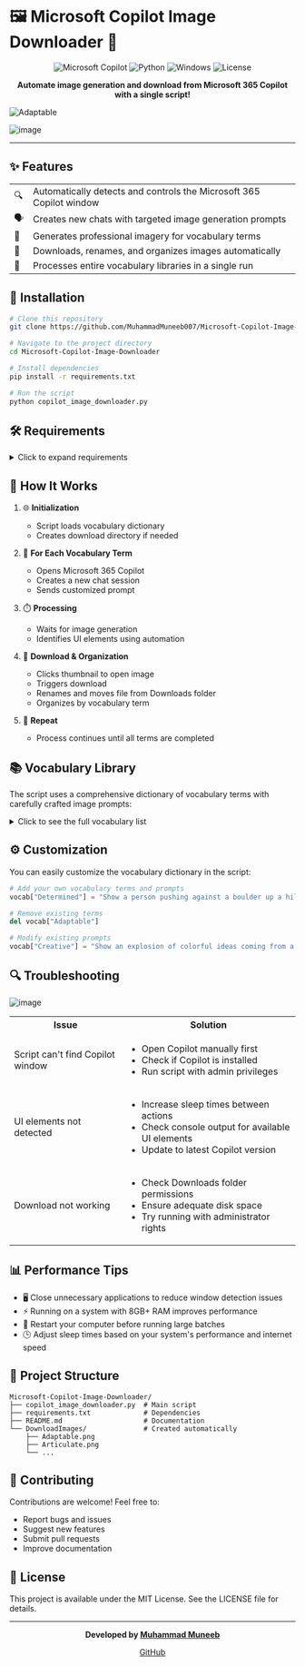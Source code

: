 # 🖼️ Microsoft Copilot Image Downloader 🤖

<div align="center">

![Microsoft Copilot](https://img.shields.io/badge/Microsoft-Copilot-blue?style=for-the-badge&logo=microsoft&logoColor=white)
![Python](https://img.shields.io/badge/Python-3.6+-yellow?style=for-the-badge&logo=python&logoColor=white)
![Windows](https://img.shields.io/badge/Platform-Windows-0078D6?style=for-the-badge&logo=windows&logoColor=white)
![License](https://img.shields.io/badge/License-MIT-green?style=for-the-badge)

</div>

<p align="center">
  <b>Automate image generation and download from Microsoft 365 Copilot with a single script!</b>
</p>

![Adaptable](https://github.com/user-attachments/assets/a2acc434-97cc-4682-a76a-777a91b67e51)

![image](https://github.com/user-attachments/assets/64b44f9b-0025-4e3e-b0a8-952dde71ad8f)


---

## ✨ Features

<table>
  <tr>
    <td>🔍</td>
    <td>Automatically detects and controls the Microsoft 365 Copilot window</td>
  </tr>
  <tr>
    <td>🗣️</td>
    <td>Creates new chats with targeted image generation prompts</td>
  </tr>
  <tr>
    <td>🎨</td>
    <td>Generates professional imagery for vocabulary terms</td>
  </tr>
  <tr>
    <td>💾</td>
    <td>Downloads, renames, and organizes images automatically</td>
  </tr>
  <tr>
    <td>🔄</td>
    <td>Processes entire vocabulary libraries in a single run</td>
  </tr>
</table>

## 🚀 Installation

```bash
# Clone this repository
git clone https://github.com/MuhammadMuneeb007/Microsoft-Copilot-Image-Downloader.git

# Navigate to the project directory
cd Microsoft-Copilot-Image-Downloader

# Install dependencies
pip install -r requirements.txt

# Run the script
python copilot_image_downloader.py
```

## 🛠️ Requirements

<details>
<summary>Click to expand requirements</summary>

- Windows operating system
- Microsoft 365 Copilot application
- Python 3.6+
- Internet connection
- Administrative privileges (recommended)
- Required Python packages:
  - pygetwindow
  - pyautogui
  - pywinauto
  - opencv-python
  - numpy
  - Pillow

</details>

## 🔄 How It Works

1. 🌐 **Initialization**
   - Script loads vocabulary dictionary
   - Creates download directory if needed

2. 🤖 **For Each Vocabulary Term**
   - Opens Microsoft 365 Copilot
   - Creates a new chat session
   - Sends customized prompt

3. ⏱️ **Processing**
   - Waits for image generation
   - Identifies UI elements using automation

4. 💾 **Download & Organization**
   - Clicks thumbnail to open image
   - Triggers download
   - Renames and moves file from Downloads folder
   - Organizes by vocabulary term

5. 🔁 **Repeat**
   - Process continues until all terms are completed

## 📚 Vocabulary Library

The script uses a comprehensive dictionary of vocabulary terms with carefully crafted image prompts:

<details>
<summary>Click to see the full vocabulary list</summary>

| Term | Image Prompt |
|------|--------------|
| **Adaptable** | A chameleon changing colors to blend with different environments |
| **Articulate** | Person speaking confidently to an audience with flowing words |
| **Collaborate** | Diverse team working together around a table |
| **Compassionate** | Person gently helping someone in need |
| **Creative** | Person with lightbulb surrounded by artistic tools |
| **Diligent** | Person working attentively on a task late into the night |
| **Efficient** | Well-organized factory with streamlined processes |
| **Eloquent** | Person giving a moving speech to a captivated audience |
| **Ethical** | Person making a difficult but honest decision |
| **Flexible** | Yoga practitioner in a challenging pose |
| **Genuine** | Person with warm smile and honest expression |
| **Gratitude** | Person expressing sincere thanks |
| **Innovative** | Bright lightbulb illuminating above a shiny cogwheel |
| **Integrity** | Person standing firmly on ethical principles |
| **Optimistic** | Person looking toward a bright, sunny future |
| **Persistent** | Person climbing a steep mountain despite obstacles |
| **Resourceful** | Person solving problems with limited materials |
| **Respectful** | Person listening attentively to someone else |
| **Responsible** | Person carefully tending to a garden |
| **Versatile** | Person juggling multiple tasks with ease |

</details>

## ⚙️ Customization

You can easily customize the vocabulary dictionary in the script:

```python
# Add your own vocabulary terms and prompts
vocab["Determined"] = "Show a person pushing against a boulder up a hill, sweating but resolute. Their face shows unwavering focus and determination."

# Remove existing terms
del vocab["Adaptable"]

# Modify existing prompts
vocab["Creative"] = "Show an explosion of colorful ideas coming from a person's mind, with various artistic elements floating around them."
```

## 🔍 Troubleshooting

![image](https://github.com/user-attachments/assets/7371fa80-e600-41d8-9e09-e74b857c4973)

<table>
  <tr>
    <th>Issue</th>
    <th>Solution</th>
  </tr>
  <tr>
    <td>Script can't find Copilot window</td>
    <td>
      <ul>
        <li>Open Copilot manually first</li>
        <li>Check if Copilot is installed</li>
        <li>Run script with admin privileges</li>
      </ul>
    </td>
  </tr>
  <tr>
    <td>UI elements not detected</td>
    <td>
      <ul>
        <li>Increase sleep times between actions</li>
        <li>Check console output for available UI elements</li>
        <li>Update to latest Copilot version</li>
      </ul>
    </td>
  </tr>
  <tr>
    <td>Download not working</td>
    <td>
      <ul>
        <li>Check Downloads folder permissions</li>
        <li>Ensure adequate disk space</li>
        <li>Try running with administrator rights</li>
      </ul>
    </td>
  </tr>
</table>

## 📊 Performance Tips

- 🖥️ Close unnecessary applications to reduce window detection issues
- ⚡ Running on a system with 8GB+ RAM improves performance
- 🔄 Restart your computer before running large batches
- 🕒 Adjust sleep times based on your system's performance and internet speed

## 📂 Project Structure

```
Microsoft-Copilot-Image-Downloader/
├── copilot_image_downloader.py  # Main script
├── requirements.txt             # Dependencies
├── README.md                    # Documentation
└── DownloadImages/              # Created automatically
    ├── Adaptable.png
    ├── Articulate.png
    └── ...
```

## 🤝 Contributing

Contributions are welcome! Feel free to:

- Report bugs and issues
- Suggest new features
- Submit pull requests
- Improve documentation

## 📄 License

This project is available under the MIT License. See the LICENSE file for details.

---

<div align="center">
  <p>
    <b>Developed by <a href="https://github.com/MuhammadMuneeb007">Muhammad Muneeb</a></b>
  </p>
  <p>
    <a href="https://github.com/MuhammadMuneeb007">GitHub</a>
  </p>
</div>
